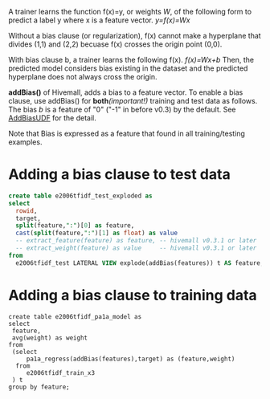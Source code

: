 <!--
  Licensed to the Apache Software Foundation (ASF) under one
  or more contributor license agreements.  See the NOTICE file
  distributed with this work for additional information
  regarding copyright ownership.  The ASF licenses this file
  to you under the Apache License, Version 2.0 (the
  "License"); you may not use this file except in compliance
  with the License.  You may obtain a copy of the License at

    http://www.apache.org/licenses/LICENSE-2.0

  Unless required by applicable law or agreed to in writing,
  software distributed under the License is distributed on an
  "AS IS" BASIS, WITHOUT WARRANTIES OR CONDITIONS OF ANY
  KIND, either express or implied.  See the License for the
  specific language governing permissions and limitations
  under the License.
-->
        
A trainer learns the function f(x)=y, or weights _W_, of the following form to predict a label y where x is a feature vector.
_y=f(x)=Wx_

Without a bias clause (or regularization), f(x) cannot make a hyperplane that divides (1,1) and (2,2) becuase f(x) crosses the origin point (0,0).

With bias clause b, a trainer learns the following f(x).
_f(x)=Wx+b_ 
Then, the predicted model considers bias existing in the dataset and the predicted hyperplane does not always cross the origin.

**addBias()** of Hivemall, adds a bias to a feature vector. 
To enable a bias clause, use addBias() for **both**_(important!)_ training and test data as follows.
The bias _b_ is a feature of "0" ("-1" in before v0.3) by the default. See [AddBiasUDF](https://github.com/myui/hivemall/blob/master/src/main/hivemall/ftvec/AddBiasUDF.java) for the detail.

Note that Bias is expressed as a feature that found in all training/testing examples.

# Adding a bias clause to test data
```sql
create table e2006tfidf_test_exploded as
select 
  rowid,
  target,
  split(feature,":")[0] as feature,
  cast(split(feature,":")[1] as float) as value
  -- extract_feature(feature) as feature, -- hivemall v0.3.1 or later
  -- extract_weight(feature) as value     -- hivemall v0.3.1 or later
from 
  e2006tfidf_test LATERAL VIEW explode(addBias(features)) t AS feature;
```

# Adding a bias clause to training data
```
create table e2006tfidf_pa1a_model as
select 
 feature,
 avg(weight) as weight
from 
 (select 
     pa1a_regress(addBias(features),target) as (feature,weight)
  from 
     e2006tfidf_train_x3
 ) t 
group by feature;
```